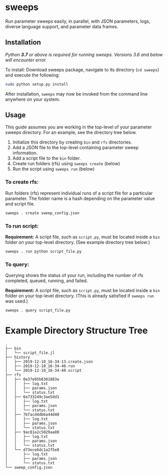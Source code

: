 # sweeps
Run parameter sweeps easily, in parallel, with JSON parameters, logs, diverse language support, and parameter data frames.

## Installation
*Python **3.7** or above is required for running sweeps. Versions 3.6 and below will encounter error.*

To install: Download sweeps package, navigate to its directory (`cd sweeps`) and execute the following:
```bash
sudo python setup.py install
```

After installation, `sweeps` may now be invoked from the command line anywhere on your system.

## Usage
This guide assumes you are working in the top-level of your parameter sweeps directory. For an example, see the directory tree below.
1. Initialize this directory by creating `bin` and `rfs` directories.
2. Add a JSON file to the top-level containing parameter sweep information.
3. Add a script file to the `bin` folder.
4. Create run folders (rfs) using `sweeps create` (below)
5. Run the script using `sweeps run` (below)

### To create rfs:
Run folders (rfs) represent individual runs of a script file for a particular parameter. The folder name is a hash depending on the parameter value and script file.

```bash
sweeps . create sweep_config.json
```

### To run script:
**Requirement:** A script file, such as `script.py`, must be located inside a `bin` folder on your top-level directory. (See example directory tree below:)
```bash
sweeps . run python script_file.py
```

### To query:
Querying shows the status of your run, including the number of rfs completed, queued, running, and failed.

**Requirement:** A script file, such as `script.py`, must be located inside a `bin` folder on your top-level directory. (This is already satisfied if `sweeps run` was used.)
```bash
sweeps . query script_file.py
```

# Example Directory Structure Tree
```
.
├── bin
│   └── script_file.jl
├── history
│   ├── 2019-12-10_16-34-13.create.json
│   ├── 2019-12-10_16-34-40.run
│   └── 2019-12-10_16-34-40.script
├── rfs
│   ├── 0e37e95b8301883e
│   │   ├── log.txt
│   │   ├── params.json
│   │   └── status.txt
│   ├── 6e733249c3ae5dd1
│   │   ├── log.txt
│   │   ├── params.json
│   │   └── status.txt
│   ├── 7bfacd4db6a44d40
│   │   ├── log.txt
│   │   ├── params.json
│   │   └── status.txt
│   ├── 9ac81a2c5029aa08
│   │   ├── log.txt
│   │   ├── params.json
│   │   └── status.txt
│   └── d73ece6dc1a2f5e8
│       ├── log.txt
│       ├── params.json
│       └── status.txt
└── sweep_config.json
```